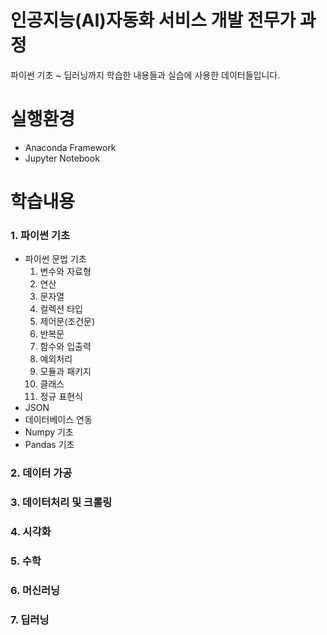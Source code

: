 # 인공지능(AI)자동화 서비스 개발 전무가 과정
파이썬 기초 ~ 딥러닝까지 학습한 내용들과 실습에 사용한 데이터들입니다.
# 실행환경
* Anaconda Framework
* Jupyter Notebook
# 학습내용
### 1. 파이썬 기초
* 파이썬 문법 기초
   1. 변수와 자료형
   2. 연산
   3. 문자열
   4. 컬렉션 타입
   5. 제어문(조건문)
   6. 반복문
   7. 함수와 입출력
   8. 예외처리
   9. 모듈과 패키지
   10. 클래스 
   11. 정규 표현식
* JSON
* 데이터베이스 연동
* Numpy 기초
* Pandas 기초
### 2. 데이터 가공

### 3. 데이터처리 및 크롤링

### 4. 시각화

### 5. 수학

### 6. 머신러닝

### 7. 딥러닝

